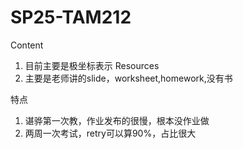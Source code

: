 # SP25-TAM212



Content
1. 目前主要是极坐标表示
Resources
1. 主要是老师讲的slide，worksheet,homework,没有书


特点
1. 谌骅第一次教，作业发布的很慢，根本没作业做
2. 两周一次考试，retry可以算90%，占比很大
